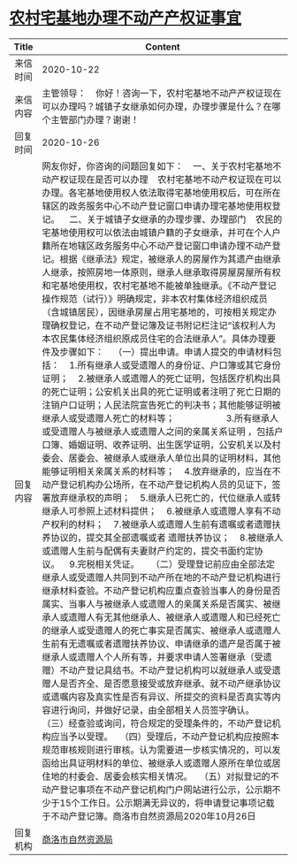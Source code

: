 # <a href="http://www.shangluo.gov.cn/zmhd/ldxxxx.jsp?urltype=leadermail.LeaderMailContentUrl&wbtreeid=1112&leadermailid=6550">农村宅基地办理不动产产权证事宜</a>
| Title |                                                                                                                                                                                                                                                                                                                                                                                                                                                                                                                                                                                                                                                                                                                                 Content                                                                                                                                                                                                                                                                                                                                                                                                                                                                                                                                                                                                                                                                                                                                  |
|:-----:|--------------------------------------------------------------------------------------------------------------------------------------------------------------------------------------------------------------------------------------------------------------------------------------------------------------------------------------------------------------------------------------------------------------------------------------------------------------------------------------------------------------------------------------------------------------------------------------------------------------------------------------------------------------------------------------------------------------------------------------------------------------------------------------------------------------------------------------------------------------------------------------------------------------------------------------------------------------------------------------------------------------------------------------------------------------------------------------------------------------------------------------------------------------------------------------------------------------------------------------------------------------------------------------------------------------------------------------------------------------------------------------------------------------------------------------------------------------------------|
| 来信时间  | 2020-10-22                                                                                                                                                                                                                                                                                                                                                                                                                                                                                                                                                                                                                                                                                                                                                                                                                                                                                                                                                                                                                                                                                                                                                                                                                                                                                                                                                                                                                                                               |
| 来信内容  | 主管领导：    你好！咨询一下，农村宅基地不动产产权证现在可以办理吗？城镇子女继承如何办理，办理步骤是什么？在哪个主管部门办理？谢谢！                                                                                                                                                                                                                                                                                                                                                                                                                                                                                                                                                                                                                                                                                                                                                                                                                                                                                                                                                                                                                                                                                                                                                                                                                                                                                                                                                                                                     |
| 回复时间  | 2020-10-26                                                                                                                                                                                                                                                                                                                                                                                                                                                                                                                                                                                                                                                                                                                                                                                                                                                                                                                                                                                                                                                                                                                                                                                                                                                                                                                                                                                                                                                               |
| 回复内容  | 网友你好，你咨询的问题回复如下：    一、关于农村宅基地不动产权证现在是否可以办理    农村宅基地不动产权证现在可以办理。各宅基地使用权人依法取得宅基地使用权后，可在所在辖区的政务服务中心不动产登记窗口申请办理宅基地使用权登记。    二、关于城镇子女继承的办理步骤、办理部门    农民的宅基地使用权可以依法由城镇户籍的子女继承，并可在个人户籍所在地辖区政务服务中心不动产登记窗口申请办理不动产登记。根据《继承法》规定，被继承人的房屋作为其遗产由继承人继承，按照房地一体原则，继承人继承取得房屋房屋所有权和宅基地使用权，农村宅基地不能被单独继承。《不动产登记操作规范（试行）》明确规定，非本农村集体经济组织成员（含城镇居民），因继承房屋占用宅基地的，可按相关规定办理确权登记，在不动产登记簿及证书附记栏注记“该权利人为本农民集体经济组织原成员住宅的合法继承人”。具体办理要件及步骤如下：    （一）提出申请。申请人提交的申请材料包括：    1.所有继承人或受遗赠人的身份证、户口簿或其它身份证明；    2.被继承人或遗赠人的死亡证明，包括医疗机构出具的死亡证明；公安机关出具的死亡证明或者注明了死亡日期的注销户口证明；人民法院宣告死亡的判决书；其他能够证明被继承人或受遗赠人死亡的材料等；           　       3.所有继承人或受遗赠人与被继承人或遗赠人之间的亲属关系证明 ，包括户口簿、婚姻证明、收养证明、出生医学证明，公安机关以及村委会、居委会、被继承人或继承人单位出具的证明材料，其他能够证明相关亲属关系的材料等；    4.放弃继承的，应当在不动产登记机构办公场所，在不动产登记机构人员的见证下，签署放弃继承权的声明；    5.继承人已死亡的，代位继承人或转继承人可参照上述材料提供；    6.被继承人或遗赠人享有不动产权利的材料；    7.被继承人或遗赠人生前有遗嘱或者遗赠扶养协议的，提交其全部遗嘱或者 遗赠扶养协议；    8.被继承人或遗赠人生前与配偶有夫妻财产约定的，提交书面约定协议。    9.完税相关凭证。     （二）受理登记前应由全部法定继承人或受遗赠人共同到不动产所在地的不动产登记机构进行继承材料查验。不动产登记机构应重点查验当事人的身份是否属实、当事人与被继承人或遗赠人的亲属关系是否属实、被继承人或遗赠人有无其他继承人、被继承人或遗赠人和已经死亡的继承人或受遗赠人的死亡事实是否属实、被继承人或遗赠人生前有无遗嘱或者遗赠扶养协议、申请继承的遗产是否属于被继承人或遗赠人个人所有等，并要求申请人签署继承（受遗赠）不动产登记具结书。不动产登记机构可以就继承人或受遗赠人是否齐全、是否愿意接受或放弃继承、就不动产继承协议或遗嘱内容及真实性是否有异议、所提交的资料是否真实等内容进行询问，并做好记录，由全部相关人员签字确认。   （三）经查验或询问，符合规定的受理条件的，不动产登记机构应当予以受理。   （四）受理后，不动产登记机构应按照本规范审核规则进行审核。认为需要进一步核实情况的，可以发函给出具证明材料的单位、被继承人或遗赠人原所在单位或居住地的村委会、居委会核实相关情况。   （五）对拟登记的不动产登记事项在不动产登记机构门户网站进行公示，公示期不少于15个工作日。公示期满无异议的，将申请登记事项记载于不动产登记簿。商洛市自然资源局2020年10月26日 |
| 回复机构  | <a href="../../categories/agencies/商洛市自然资源局.md">商洛市自然资源局</a>                                                                                                                                                                                                                                                                                                                                                                                                                                                                                                                                                                                                                                                                                                                                                                                                                                                                                                                                                                                                                                                                                                                                                                                                                                                                                                                                                                                                               |